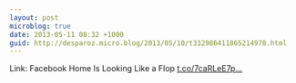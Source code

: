 ```yaml
---
layout: post
microblog: true
date: 2013-05-11 08:32 +1000
guid: http://desparoz.micro.blog/2013/05/10/t332986411865214978.html
---
```

Link: Facebook Home Is Looking Like a Flop [t.co/7caRLeE7p...](http://t.co/7caRLeE7pq)
